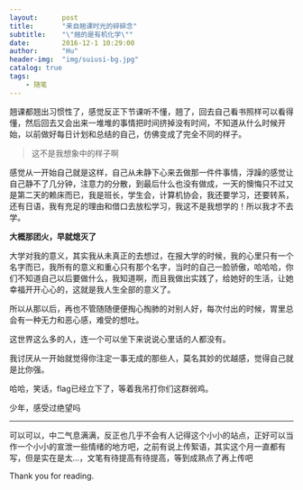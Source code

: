 ```yaml
---
layout:      post
title:       "来自翘课时光的碎碎念"
subtitle:    "\"翘的是有机化学\""
date:        2016-12-1 10:29:00
author:      "Hu"
header-img:  "img/suiusi-bg.jpg"
catalog: true
tags:
    - 随笔
---
```


翘课都翘出习惯性了，感觉反正下节课听不懂，翘了，回去自己看书照样可以看得懂，然后回去又会出来一堆堆的事情把时间挤掉没有时间，不知道从什么时候开始，以前做好每日计划和总结的自己，仿佛变成了完全不同的样子。

>这不是我想象中的样子啊

感觉从一开始自己就是这样，自己从未静下心来去做那一件件事情，浮躁的感觉让自己静不了几分钟，注意力的分散，到最后什么也没有做成，一天的懊悔只不过又是第二天的赖床而已，我是班长，学生会，计算机协会，我还要学习，还要转系，还有日语，我有充足的理由和借口去放松学习，我这不是我想学的！所以我才不去学。

**大概那团火，早就熄灭了**

大学对我的意义，其实我从未真正的去想过，在报大学的时候，我的心里只有一个名字而已，我所有的意义和重心只有那个名字，当时的自己一脸骄傲，哈哈哈，你们不知道自己以后要做什么，我知道啊，而且我做出实践了，给她好的生活，让她幸福开开心心的，这就是我人生全部的意义了。

所以从那以后，再也不管随随便便掏心掏肺的对别人好，每次付出的时候，胃里总会有一种无力和恶心感，难受的想吐。

这世界这么多的人，连一个可以坐下来说说心里话的人都没有。

我讨厌从一开始就觉得你注定一事无成的那些人，莫名其妙的优越感，觉得自己就是比你强。

哈哈，笑话，flag已经立下了，等着我吊打你们这群弱鸡。

少年，感受过绝望吗

<hr>

可以可以，中二气息满满，反正也几乎不会有人记得这个小小的站点，正好可以当作一个小小的宣泄一些情绪的地方吧，之前有说上传絮语，其实这个月一直都有写，但是实在是太...，文笔有待提高有待提高，等到成熟点了再上传吧

Thank you for reading.


